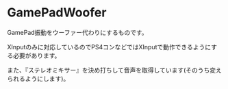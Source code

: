 # GamePadWoofer
GamePad振動をウーファー代わりにするものです。

XInputのみに対応しているのでPS4コンなどではXInputで動作できるようにする必要があります。

また、『ステレオミキサー』を決め打ちして音声を取得しています(そのうち変えられるようにします)。
